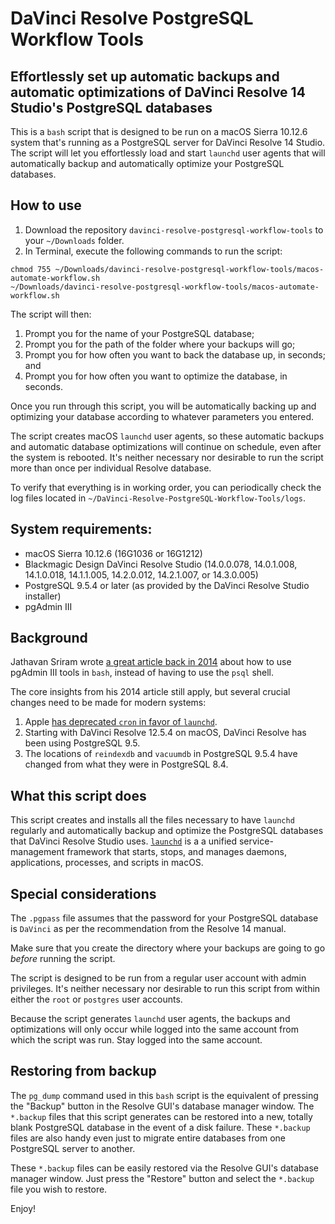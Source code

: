 # DaVinci Resolve PostgreSQL Workflow Tools
## Effortlessly set up automatic backups and automatic optimizations of DaVinci Resolve 14 Studio's PostgreSQL databases

This is a `bash` script that is designed to be run on a macOS Sierra 10.12.6 system that's running as a PostgreSQL server for DaVinci Resolve 14 Studio. The script will let you effortlessly load and start `launchd` user agents that will automatically backup and automatically optimize your PostgreSQL databases.

## How to use
1. Download the repository `davinci-resolve-postgresql-workflow-tools` to your `~/Downloads` folder.
2. In Terminal, execute the following commands to run the script:
```
chmod 755 ~/Downloads/davinci-resolve-postgresql-workflow-tools/macos-automate-workflow.sh
~/Downloads/davinci-resolve-postgresql-workflow-tools/macos-automate-workflow.sh
```

The script will then:
1. Prompt you for the name of your PostgreSQL database;
2. Prompt you for the path of the folder where your backups will go;
3. Prompt you for how often you want to back the database up, in seconds; and
4. Prompt you for how often you want to optimize the database, in seconds.

Once you run through this script, you will be automatically backing up and optimizing your database according to whatever parameters you entered.

The script creates macOS `launchd` user agents, so these automatic backups and automatic database optimizations will continue on schedule, even after the system is rebooted. It's neither necessary nor desirable to run the script more than once per individual Resolve database.

To verify that everything is in working order, you can periodically check the log files located in `~/DaVinci-Resolve-PostgreSQL-Workflow-Tools/logs`.

## System requirements:
* macOS Sierra 10.12.6 (16G1036 or 16G1212)
* Blackmagic Design DaVinci Resolve Studio (14.0.0.078, 14.0.1.008, 14.1.0.018, 14.1.1.005, 14.2.0.012, 14.2.1.007, or 14.3.0.005)
* PostgreSQL 9.5.4 or later (as provided by the DaVinci Resolve Studio installer)
* pgAdmin III
	
## Background

Jathavan Sriram wrote [a great article back in 2014](http://jathavansriram.github.io/2014/04/20/davinci-resolve-how-to-backup-optimize/) about how to use pgAdmin III tools in `bash`, instead of having to use the `psql` shell.

The core insights from his 2014 article still apply, but several crucial changes need to be made for modern systems:
1. Apple [has deprecated `cron` in favor of `launchd`](https://developer.apple.com/library/content/documentation/MacOSX/Conceptual/BPSystemStartup/Chapters/ScheduledJobs.html). 
2. Starting with DaVinci Resolve 12.5.4 on macOS, DaVinci Resolve has been using PostgreSQL 9.5.
3. The locations of `reindexdb` and `vacuumdb` in PostgreSQL 9.5.4 have changed from what they were in PostgreSQL 8.4.

## What this script does

This script creates and installs all the files necessary to have `launchd` regularly and automatically backup and optimize the PostgreSQL databases that DaVinci Resolve Studio uses. [`launchd`](https://en.wikipedia.org/wiki/Launchd) is a a unified service-management framework that starts, stops, and manages daemons, applications, processes, and scripts in macOS.

## Special considerations

The `.pgpass` file assumes that the password for your PostgreSQL database is `DaVinci` as per the recommendation from the Resolve 14 manual.

Make sure that you create the directory where your backups are going to go *before* running the script.

The script is designed to be run from a regular user account with admin privileges. It's neither necessary nor desirable to run this script from within either the `root` or `postgres` user accounts.

Because the script generates `launchd` user agents, the backups and optimizations will only occur while logged into the same account from which the script was run. Stay logged into the same account.

## Restoring from backup

The `pg_dump` command used in this `bash` script is the equivalent of pressing the "Backup" button in the Resolve GUI's database manager window. The `*.backup` files that this script generates can be restored into a new, totally blank PostgreSQL database in the event of a disk failure. These `*.backup` files are also handy even just to migrate entire databases from one PostgreSQL server to another.

These `*.backup` files can be easily restored via the Resolve GUI's database manager window. Just press the "Restore" button and select the `*.backup` file you wish to restore.

Enjoy!
